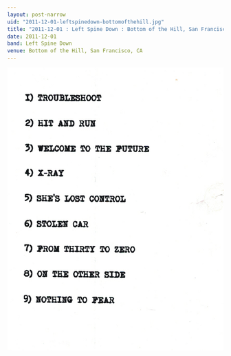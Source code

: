 ```yaml
---
layout: post-narrow
uid: "2011-12-01-leftspinedown-bottomofthehill.jpg"
title: "2011-12-01 : Left Spine Down : Bottom of the Hill, San Francisco, CA"
date: 2011-12-01
band: Left Spine Down
venue: Bottom of the Hill, San Francisco, CA
---
```


<div class="showcase">
  <img src="/img/2011/12/20111201-LeftSpineDown-BottomOfTheHill.jpg" alt="2011-12-01-leftspinedown-bottomofthehill.jpg">
</div>
